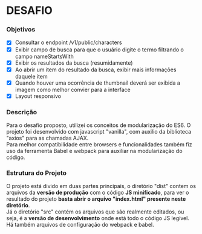 # DESAFIO

### Objetivos

- [x] Consultar o endpoint /v1/public/characters
- [x] Exibir campo de busca para que o usuário digite o termo filtrando o campo nameStartsWith
- [x] Exibir os resultados da busca (resumidamente)
- [x] Ao abrir um item do resultado da busca, exibir mais informações daquele item
- [x] Quando houver uma ocorrência de thumbnail deverá ser exibida a imagem como melhor convier para a interface
- [x] Layout responsivo

### Descrição

Para o desafio proposto, utilizei os conceitos de modularização do ES6.
O projeto foi desenvolvido com javascript "vanilla", com auxilio da biblioteca "axios" para as chamadas AJAX.<br/>
Para melhor compatibilidade entre browsers e funcionalidades também fiz uso da ferramenta Babel e webpack para auxiliar na modularização
do código.

### Estrutura do Projeto

O projeto está divido em duas partes principais, o diretório "dist" contem os arquivos da **versão de produção** com o código **JS minificado**, para ver o resultado do projeto **basta abrir o arquivo "index.html" presente neste diretório**.<br/>
Já o diretório "src" contém os arquivos que são realmente editados, ou seja, é a **versão de desenvolvimento** onde está todo o código JS legível.
Há também arquivos de configuração do webpack e babel.
